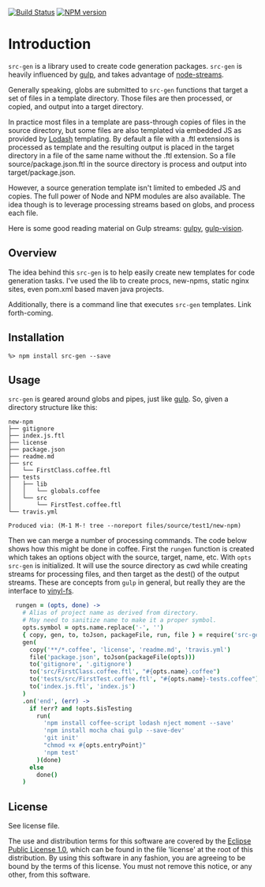 [![Build Status](https://travis-ci.org/lcaballero/src-gen.svg?branch=master)](https://travis-ci.org/) [![NPM version](https://badge.fury.io/js/src-gen.svg)](http://badge.fury.io/js/src-gen)

# Introduction

`src-gen` is a library used to create code generation packages.
`src-gen` is heavily influenced by [gulp][gulp], and takes advantage
of [node-streams][node-streams].

Generally speaking, globs are submitted to `src-gen` functions that
target a set of files in a template directory.  Those files are then
processed, or copied, and output into a target directory.

In practice most files in a template are pass-through copies of files
in the source directory, but some files are also templated via
embedded JS as provided by [Lodash][Lodash] templating.  By default a
file with a .ftl extensions is processed as template and the resulting
output is placed in the target directory in a file of the same name
without the .ftl extension.  So a file source/package.json.ftl in the
source directory is process and output into target/package.json.

However, a source generation template isn't limited to embeded JS and
copies.  The full power of Node and NPM modules are also available.
The idea though is to leverage processing streams based on globs, and
process each file.

Here is some good reading material on Gulp streams: [gulpy][gulpy],
[gulp-vision][gulp-vision].

## Overview

The idea behind this `src-gen` is to help easily create new templates
for code generation tasks.  I've used the lib to create procs,
new-npms, static nginx sites, even pom.xml based maven java projects.

Additionally, there is a command line that executes `src-gen`
templates. Link forth-coming.


## Installation

```
%> npm install src-gen --save
```

## Usage

`src-gen` is geared around globs and pipes, just like [gulp][gulp].
So, given a directory structure like this:

``` 
new-npm
├── gitignore
├── index.js.ftl
├── license
├── package.json
├── readme.md
├── src
│   └── FirstClass.coffee.ftl
├── tests
│   ├── lib
│   │   └── globals.coffee
│   └── src
│       └── FirstTest.coffee.ftl
└── travis.yml
```
`Produced via: (M-1 M-! tree --noreport files/source/test1/new-npm)`

Then we can merge a number of processing commands.  The code below
shows how this might be done in coffee.  First the `rungen` function
is created which takes an options object with the source, target,
name, etc.  With `opts` `src-gen` is initialized.  It will use the
source directory as cwd while creating streams for processing files,
and then target as the dest() of the output streams.  These are
concepts from `gulp` in general, but really they are the interface to
[vinyl-fs][vinyl-fs]. 

```coffee
  rungen = (opts, done) ->
    # Alias of project name as derived from directory.
	# May need to sanitize name to make it a proper symbol.
	opts.symbol = opts.name.replace('-', '')
    { copy, gen, to, toJson, packageFile, run, file } = require('src-gen')(opts)
    gen(
      copy('**/*.coffee', 'license', 'readme.md', 'travis.yml')
	  file('package.json', toJson(packageFile(opts)))
	  to('gitignore', '.gitignore')
	  to('src/FirstClass.coffee.ftl', "#{opts.name}.coffee")
	  to('tests/src/FirstTest.coffee.ftl', "#{opts.name}-tests.coffee")
	  to('index.js.ftl', 'index.js')
	)
	.on('end', (err) ->
	  if !err? and !opts.$isTesting
	    run(
		  'npm install coffee-script lodash nject moment --save'
		  'npm install mocha chai gulp --save-dev'
		  'git init'
		  "chmod +x #{opts.entryPoint}"
		  'npm test'
        )(done)
	  else
	    done()
	)
```

## License

See license file.

The use and distribution terms for this software are covered by the
[Eclipse Public License 1.0][EPL-1], which can be found in the file 'license' at the
root of this distribution. By using this software in any fashion, you are
agreeing to be bound by the terms of this license. You must not remove this
notice, or any other, from this software.


[EPL-1]: http://opensource.org/licenses/eclipse-1.0.txt
[gulp]: http://gulpjs.com/
[node-streams]: https://nodejs.org/api/stream.html
[vinyl-fs]: https://github.com/wearefractal/vinyl-fs
[Lodash]: https://lodash.com/docs#template
[gulpy]: https://medium.com/@webprolific/getting-gulpy-a2010c13d3d5
[gulp-vision]: https://medium.com/@contrahacks/gulp-3828e8126466
